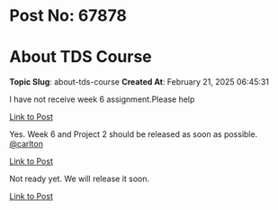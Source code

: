 # Post No: 67878
# About TDS Course
**Topic Slug**: about-tds-course
**Created At**: February 21, 2025 06:45:31

I have not receive week 6 assignment.Please help

[Link to Post](https://discourse.onlinedegree.iitm.ac.in/t/about-tds-course/597719)

Yes. Week 6 and Project 2 should be released as soon as possible.
<a class="mention" href="/u/carlton">@carlton</a>

[Link to Post](https://discourse.onlinedegree.iitm.ac.in/t/about-tds-course/597814)

Not ready yet. We will release it soon.

[Link to Post](https://discourse.onlinedegree.iitm.ac.in/t/about-tds-course/597831)

